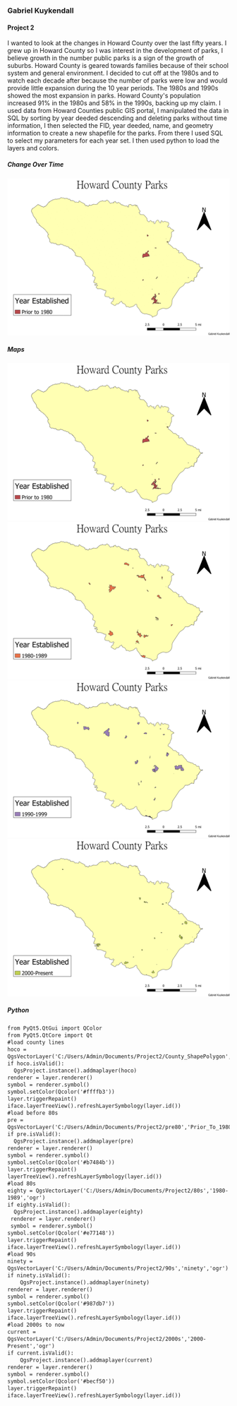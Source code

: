 ### Gabriel Kuykendall

#### Project 2
I wanted to look at the changes in Howard County over the last fifty years. I grew up in Howard County so I was interest in the development of parks, I believe growth in the number public parks is a sign of the growth of suburbs. Howard County is geared towards families because of their school system and general environment. I decided to cut off at the 1980s and to watch each decade after because the number of parks were low and would provide little expansion during the 10 year periods. The 1980s and 1990s showed the most expansion in parks. Howard County's population increased 91% in the 1980s and 58% in the 1990s, backing up my claim.
I used data from Howard Counties public GIS portal, I manipulated the data in SQL by sorting by year deeded descending and deleting parks without time information, I then selected the FID, year deeded, name, and geometry information to create a new shapefile for the parks. From there I used SQL to select my parameters for each year set. I then used python to load the layers and colors.
##### Change Over Time
![alt text](https://github.com/gkuykendall96/gkuykendall96.github.io/blob/master/gifall.gif)
##### Maps
![alt text](https://github.com/gkuykendall96/gkuykendall96.github.io/blob/master/project2/pre80.png)
![alt text](https://github.com/gkuykendall96/gkuykendall96.github.io/blob/master/project2/80s.png)
![alt text](https://github.com/gkuykendall96/gkuykendall96.github.io/blob/master/project2/90s.png)
![alt text](https://github.com/gkuykendall96/gkuykendall96.github.io/blob/master/project2/2000s.png)

##### Python

    from PyQt5.QtGui import QColor
    from PyQt5.QtCore import Qt
    #load county lines
    hoco = QgsVectorLayer('C:/Users/Admin/Documents/Project2/County_ShapePolygon','Howard_County','ogr')
    if hoco.isValid():
      QgsProject.instance().addmaplayer(hoco)
    renderer = layer.renderer()
    symbol = renderer.symbol()
    symbol.setColor(Qcolor('#ffffb3'))
    layer.triggerRepaint()
    iface.layerTreeView().refreshLayerSymbology(layer.id())
    #load before 80s
    pre = QgsVectorLayer('C:/Users/Admin/Documents/Project2/pre80','Prior_To_1980s','ogr')
    if pre.isValid():
      QgsProject.instance().addmaplayer(pre)
    renderer = layer.renderer()
    symbol = renderer.symbol()
    symbol.setColor(Qcolor('#b7484b'))
    layer.triggerRepaint()
    layerTreeView().refreshLayerSymbology(layer.id())
    #load 80s
    eighty = QgsVectorLayer('C:/Users/Admin/Documents/Project2/80s','1980-1989','ogr')
    if eighty.isValid():
      QgsProject.instance().addmaplayer(eighty)
     renderer = layer.renderer()
     symbol = renderer.symbol()
    symbol.setColor(Qcolor('#e77148'))
    layer.triggerRepaint()
    iface.layerTreeView().refreshLayerSymbology(layer.id()) 
    #load 90s
    ninety = QgsVectorLayer('C:/Users/Admin/Documents/Project2/90s','ninety','ogr')
    if ninety.isValid():
        QgsProject.instance().addmaplayer(ninety)
    renderer = layer.renderer()
    symbol = renderer.symbol()
    symbol.setColor(Qcolor('#987db7'))
    layer.triggerRepaint()
    iface.layerTreeView().refreshLayerSymbology(layer.id())
    #load 2000s to now
    current = QgsVectorLayer('C:/Users/Admin/Documents/Project2/2000s','2000-Present','ogr')
    if current.isValid():
        QgsProject.instance().addmaplayer(current)
    renderer = layer.renderer()
    symbol = renderer.symbol()
    symbol.setColor(Qcolor('#becf50'))
    layer.triggerRepaint()
    iface.layerTreeView().refreshLayerSymbology(layer.id())

